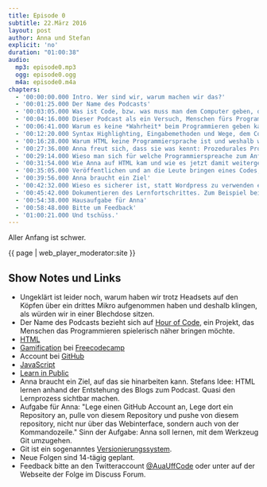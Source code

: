 ```yaml
---
title: Episode 0
subtitle: 22.März 2016
layout: post
author: Anna und Stefan
explicit: 'no'
duration: "01:00:38"
audio:
  mp3: episode0.mp3
  ogg: episode0.ogg
  m4a: episode0.m4a
chapters:
  - '00:00:00.000 Intro. Wer sind wir, warum machen wir das?'
  - '00:01:25.000 Der Name des Podcasts'
  - '00:03:05.000 Was ist Code, bzw. was muss man dem Computer geben, damit er es versteht.'
  - '00:04:16.000 Dieser Podcast als ein Versuch, Menschen fürs Programmieren zu begeistern.'
  - '00:06:41.000 Warum es keine *Wahrheit* beim Programmieren geben kann. Verschiedene Ebenen, auf denen man über Programmieren sprechen kann.'
  - '00:12:20.000 Syntax Highlighting, Eingabemethoden und Wege, dem Computer den Code zu sagen.'
  - '00:16:28.000 Warum HTML keine Programmiersprache ist und weshalb wir trotzdem damit anfangen.'
  - '00:27:36.000 Anna freut sich, dass sie was kennt: Prozedurales Programmieren. Beispiel: Basic.'
  - '00:29:14.000 Wieso man sich für welche Programmierspreache zum Anfangen entschließen sollte.'
  - '00:31:54.000 Wie Anna auf HTML kam und wie es jetzt damit weitergeht und wieso sie, wenn sie mit Webseiten weitermachen will Javascript lernen muss.'
  - '00:35:05.000 Veröffentlichen und an die Leute bringen eines Codes, wenn er mal fertig ist. Lizenzen, etc.'
  - '00:39:56.000 Anna braucht ein Ziel'
  - '00:42:32.000 Wieso es sicherer ist, statt Wordpress zu verwenden eine Webseite selbst zu machen und weshalb es deshalb eine gute Idee ist, HTML zu können.'
  - '00:45:42.000 Dokumentieren des Lernfortschrittes. Zum Beispiel bei Learn in Public.'
  - '00:54:38.000 Hausaufgabe für Anna'
  - '00:58:48.000 Bitte um Feedback'
  - '01:00:21.000 Und tschüss.'
---
```


Aller Anfang ist schwer.

{{ page | web_player_moderator:site }}

## Show Notes und Links

  * Ungeklärt ist leider noch, warum haben wir trotz Headsets auf den Köpfen über ein drittes Mikro aufgenommen haben und deshalb klingen, als würden wir in einer Blechdose sitzen.
  * Der Name des Podcasts bezieht sich auf [Hour of Code](https://hourofcode.com/de), ein Projekt, das Menschen das Programmieren spielerisch näher bringen möchte.
  * [HTML](https://de.wikipedia.org/wiki/Hypertext_Markup_Language)
  * [Gamification](https://de.wikipedia.org/wiki/Gamification) bei [Freecodecamp](https://www.freecodecamp.com)
  * Account bei [GitHub](https://github.com/)
  * [JavaScript](https://de.wikipedia.org/wiki/JavaScript)
  * [Learn in Public](http://learninpublic.com/)
  * Anna braucht ein Ziel, auf das sie hinarbeiten kann. Stefans Idee: HTML lernen anhand der Entstehung des Blogs zum Podcast. Quasi den Lernprozess sichtbar machen.
  * Aufgabe für Anna: "Lege einen GitHub Account an, Lege dort ein Repository an, pulle von diesem Repository und pushe von diesem repository, nicht nur über das Webinterface, sondern auch von der Kommandozeile."
    Sinn der Aufgabe: Anna soll lernen, mit dem Werkzeug Git umzugehen.
  * Git ist ein sogenanntes [Versionierungssystem](https://de.wikipedia.org/wiki/Versionsverwaltung).
  * Neue Folgen sind 14-tägig geplant.
  * Feedback bitte an den Twitteraccount [@AuaUffCode](http://twitter.com/@AuaUffCode) oder unter auf der Webseite der Folge im Discuss Forum.
